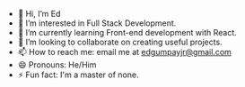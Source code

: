 - 👋 Hi, I’m Ed
- 👀 I’m interested in Full Stack Development.
- 🌱 I’m currently learning Front-end development with React.
- 💞️ I’m looking to collaborate on creating useful projects.
- 📫 How to reach me: email me at edgumpayjr@gmail.com
- 😄 Pronouns: He/Him
- ⚡ Fun fact: I'm a master of none.

<!---
edgumpayjr/edgumpayjr is a ✨ special ✨ repository because its `README.md` (this file) appears on your GitHub profile.
You can click the Preview link to take a look at your changes.
--->
